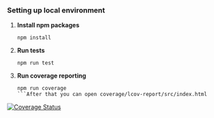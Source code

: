### Setting up local environment

1. **Install npm packages**
      ```
      npm install
   ```
2. **Run tests**
      ```
      npm run test
   ```
3. **Run coverage reporting**
      ```
      npm run coverage
   ```After that you can open coverage/lcov-report/src/index.html
[![Coverage Status](https://coveralls.io/repos/github/ottohh/COMP.SE.200/badge.svg?branch=main)](https://coveralls.io/github/ottohh/COMP.SE.200?branch=main)   

